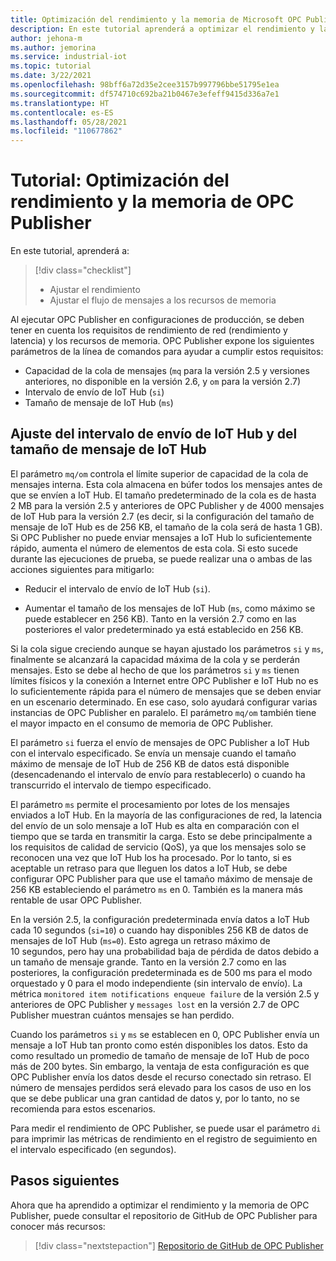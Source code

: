 ```yaml
---
title: Optimización del rendimiento y la memoria de Microsoft OPC Publisher
description: En este tutorial aprenderá a optimizar el rendimiento y la memoria de OPC Publisher.
author: jehona-m
ms.author: jemorina
ms.service: industrial-iot
ms.topic: tutorial
ms.date: 3/22/2021
ms.openlocfilehash: 98bff6a72d35e2cee3157b997796bbe51795e1ea
ms.sourcegitcommit: df574710c692ba21b0467e3efeff9415d336a7e1
ms.translationtype: HT
ms.contentlocale: es-ES
ms.lasthandoff: 05/28/2021
ms.locfileid: "110677862"
---
```

# <a name="tutorial-tune-the-opc-publisher-performance-and-memory"></a>Tutorial: Optimización del rendimiento y la memoria de OPC Publisher

En este tutorial, aprenderá a:

> [!div class="checklist"]
> * Ajustar el rendimiento
> * Ajustar el flujo de mensajes a los recursos de memoria

Al ejecutar OPC Publisher en configuraciones de producción, se deben tener en cuenta los requisitos de rendimiento de red (rendimiento y latencia) y los recursos de memoria. OPC Publisher expone los siguientes parámetros de la línea de comandos para ayudar a cumplir estos requisitos:

* Capacidad de la cola de mensajes (`mq` para la versión 2.5 y versiones anteriores, no disponible en la versión 2.6, y `om` para la versión 2.7)
* Intervalo de envío de IoT Hub (`si`)
* Tamaño de mensaje de IoT Hub (`ms`)

## <a name="adjusting-iot-hub-send-interval-and-iot-hub-message-size"></a>Ajuste del intervalo de envío de IoT Hub y del tamaño de mensaje de IoT Hub

El parámetro `mq/om` controla el límite superior de capacidad de la cola de mensajes interna. Esta cola almacena en búfer todos los mensajes antes de que se envíen a IoT Hub. El tamaño predeterminado de la cola es de hasta 2 MB para la versión 2.5 y anteriores de OPC Publisher y de 4000 mensajes de IoT Hub para la versión 2.7 (es decir, si la configuración del tamaño de mensaje de IoT Hub es de 256 KB, el tamaño de la cola será de hasta 1 GB). Si OPC Publisher no puede enviar mensajes a IoT Hub lo suficientemente rápido, aumenta el número de elementos de esta cola. Si esto sucede durante las ejecuciones de prueba, se puede realizar una o ambas de las acciones siguientes para mitigarlo:

* Reducir el intervalo de envío de IoT Hub (`si`).

* Aumentar el tamaño de los mensajes de IoT Hub (`ms`, como máximo se puede establecer en 256 KB). Tanto en la versión 2.7 como en las posteriores el valor predeterminado ya está establecido en 256 KB.

Si la cola sigue creciendo aunque se hayan ajustado los parámetros `si` y `ms`, finalmente se alcanzará la capacidad máxima de la cola y se perderán mensajes. Esto se debe al hecho de que los parámetros `si` y `ms` tienen límites físicos y la conexión a Internet entre OPC Publisher e IoT Hub no es lo suficientemente rápida para el número de mensajes que se deben enviar en un escenario determinado. En ese caso, solo ayudará configurar varias instancias de OPC Publisher en paralelo. El parámetro `mq/om` también tiene el mayor impacto en el consumo de memoria de OPC Publisher. 

El parámetro `si` fuerza el envío de mensajes de OPC Publisher a IoT Hub con el intervalo especificado. Se envía un mensaje cuando el tamaño máximo de mensaje de IoT Hub de 256 KB de datos está disponible (desencadenando el intervalo de envío para restablecerlo) o cuando ha transcurrido el intervalo de tiempo especificado.

El parámetro `ms` permite el procesamiento por lotes de los mensajes enviados a IoT Hub. En la mayoría de las configuraciones de red, la latencia del envío de un solo mensaje a IoT Hub es alta en comparación con el tiempo que se tarda en transmitir la carga. Esto se debe principalmente a los requisitos de calidad de servicio (QoS), ya que los mensajes solo se reconocen una vez que IoT Hub los ha procesado. Por lo tanto, si es aceptable un retraso para que lleguen los datos a IoT Hub, se debe configurar OPC Publisher para que use el tamaño máximo de mensaje de 256 KB estableciendo el parámetro `ms` en 0. También es la manera más rentable de usar OPC Publisher.

En la versión 2.5, la configuración predeterminada envía datos a IoT Hub cada 10 segundos (`si=10`) o cuando hay disponibles 256 KB de datos de mensajes de IoT Hub (`ms=0`). Esto agrega un retraso máximo de 10 segundos, pero hay una probabilidad baja de pérdida de datos debido a un tamaño de mensaje grande. Tanto en la versión 2.7 como en las posteriores, la configuración predeterminada es de 500 ms para el modo orquestado y 0 para el modo independiente (sin intervalo de envío). La métrica `monitored item notifications enqueue failure` de la versión 2.5 y anteriores de OPC Publisher y `messages lost` en la versión 2.7 de OPC Publisher muestran cuántos mensajes se han perdido.

Cuando los parámetros `si` y `ms` se establecen en 0, OPC Publisher envía un mensaje a IoT Hub tan pronto como estén disponibles los datos. Esto da como resultado un promedio de tamaño de mensaje de IoT Hub de poco más de 200 bytes. Sin embargo, la ventaja de esta configuración es que OPC Publisher envía los datos desde el recurso conectado sin retraso. El número de mensajes perdidos será elevado para los casos de uso en los que se debe publicar una gran cantidad de datos y, por lo tanto, no se recomienda para estos escenarios.

Para medir el rendimiento de OPC Publisher, se puede usar el parámetro `di` para imprimir las métricas de rendimiento en el registro de seguimiento en el intervalo especificado (en segundos).

## <a name="next-steps"></a>Pasos siguientes
Ahora que ha aprendido a optimizar el rendimiento y la memoria de OPC Publisher, puede consultar el repositorio de GitHub de OPC Publisher para conocer más recursos:

> [!div class="nextstepaction"]
> [Repositorio de GitHub de OPC Publisher](https://github.com/Azure/Industrial-IoT)